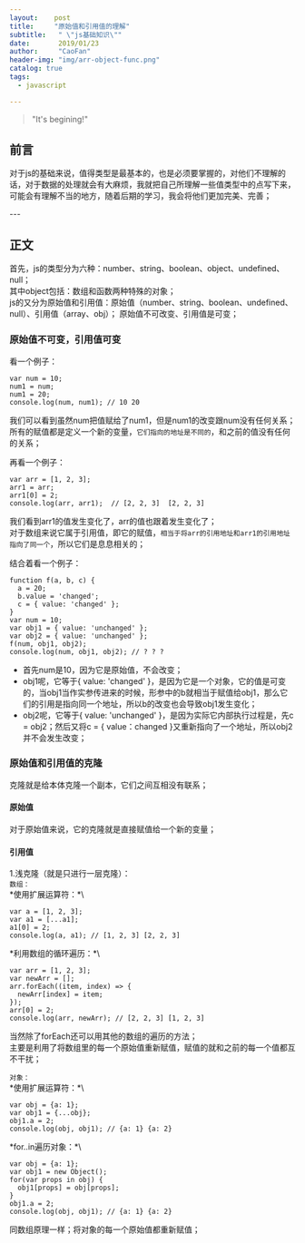 ```yaml
---
layout:    post
title:     "原始值和引用值的理解"
subtitle:   " \"js基础知识\""
date:       2019/01/23
author:     "CaoFan"
header-img: "img/arr-object-func.png"
catalog: true
tags:
  - javascript

---
```


>"It's begining!" 

## 前言
对于js的基础来说，值得类型是最基本的，也是必须要掌握的，对他们不理解的话，对于数据的处理就会有大麻烦，我就把自己所理解一些值类型中的点写下来，可能会有理解不当的地方，随着后期的学习，我会将他们更加完美、完善；

<p id="build"></p>
---

## 正文

首先，js的类型分为六种：number、string、boolean、object、undefined、null；       
其中object包括：数组和函数两种特殊的对象；       
js的又分为原始值和引用值：原始值（number、string、boolean、undefined、null）、引用值（array、obj）；
原始值不可改变、引用值是可变；        

### 原始值不可变，引用值可变
看一个例子：     
    
    var num = 10;
    num1 = num;
    num1 = 20;
    console.log(num, num1); // 10 20

我们可以看到虽然num把值赋给了num1，但是num1的改变跟num没有任何关系；     
所有的赋值都是定义一个新的变量，`它们指向的地址是不同的`，和之前的值没有任何的关系；    

再看一个例子：
    
    var arr = [1, 2, 3];
    arr1 = arr;
    arr1[0] = 2;
    console.log(arr, arr1);  // [2, 2, 3]  [2, 2, 3]

我们看到arr1的值发生变化了，arr的值也跟着发生变化了；       
对于数组来说它属于引用值，即它的赋值，`相当于将arr的引用地址和arr1的引用地址指向了同一个`，所以它们是息息相关的；    

结合着看一个例子：

    function f(a, b, c) {
      a = 20;
      b.value = 'changed';
      c = { value: 'changed' };
    }
    var num = 10;
    var obj1 = { value: 'unchanged' };
    var obj2 = { value: 'unchanged' };
    f(num, obj1, obj2);
    console.log(num, obj1, obj2); // ? ? ?

* 首先num是10，因为它是原始值，不会改变；    
* obj1呢，它等于{ value: 'changed' }，是因为它是一个对象，它的值是可变的，当obj1当作实参传进来的时候，形参中的b就相当于赋值给obj1，那么它们的引用是指向同一个地址，所以b的改变也会导致obj1发生变化；        
* obj2呢，它等于{ value: 'unchanged' }，是因为实际它内部执行过程是，先c = obj2；然后又将c = { value：changed }又重新指向了一个地址，所以obj2并不会发生改变；      

### 原始值和引用值的克隆
克隆就是给本体克隆一个副本，它们之间互相没有联系；
#### 原始值
对于原始值来说，它的克隆就是直接赋值给一个新的变量；
#### 引用值
1.浅克隆（就是只进行一层克隆）：      
`数组：`    
\*使用扩展运算符：*\
    
    var a = [1, 2, 3];
    var a1 = [...a1];
    a1[0] = 2;
    console.log(a, a1); // [1, 2, 3] [2, 2, 3]

\*利用数组的循环遍历：*\

    var arr = [1, 2, 3];
    var newArr = [];
    arr.forEach((item, index) => {
      newArr[index] = item;
    });
    arr[0] = 2;
    console.log(arr, newArr); // [2, 2, 3] [1, 2, 3]

当然除了forEach还可以用其他的数组的遍历的方法；     
主要是利用了将数组里的每一个原始值重新赋值，赋值的就和之前的每一个值都互不干扰；    

`对象：`     
\*使用扩展运算符：*\   

    var obj = {a: 1};
    var obj1 = {...obj};
    obj1.a = 2;
    console.log(obj, obj1); // {a: 1} {a: 2}

\*for..in遍历对象：*\   

    var obj = {a: 1};
    var obj1 = new Object();
    for(var props in obj) {
      obj1[props] = obj[props];
    }
    obj1.a = 2;
    console.log(obj, obj1); // {a: 1} {a: 2}

同数组原理一样；将对象的每一个原始值都重新赋值；